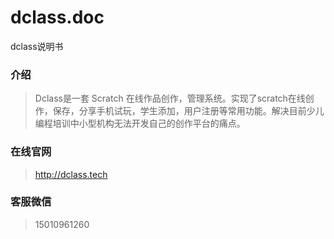 # dclass.doc
dclass说明书

### 介绍
>Dclass是一套 Scratch 在线作品创作，管理系统。实现了scratch在线创作，保存，分享手机试玩，学生添加，用户注册等常用功能。解决目前少儿编程培训中小型机构无法开发自己的创作平台的痛点。

### 在线官网
>http://dclass.tech

### 客服微信
>15010961260
